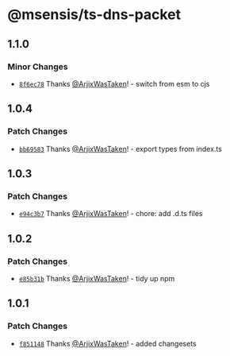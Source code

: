 # @msensis/ts-dns-packet

## 1.1.0

### Minor Changes

- [`8f6ec78`](https://github.com/msensis-com/ts-dns-packet/commit/8f6ec78a07f7b2652371849f9adca956db0e92f9) Thanks [@ArjixWasTaken](https://github.com/ArjixWasTaken)! - switch from esm to cjs

## 1.0.4

### Patch Changes

- [`bb69583`](https://github.com/msensis-com/ts-dns-packet/commit/bb695834f046ca0b7b0d8b36826ebfb43f0ef9a5) Thanks [@ArjixWasTaken](https://github.com/ArjixWasTaken)! - export types from index.ts

## 1.0.3

### Patch Changes

- [`e94c3b7`](https://github.com/msensis-com/ts-dns-packet/commit/e94c3b7b90e759c008856e21aa2d0cd097934091) Thanks [@ArjixWasTaken](https://github.com/ArjixWasTaken)! - chore: add .d.ts files

## 1.0.2

### Patch Changes

- [`e85b31b`](https://github.com/msensis-com/ts-dns-packet/commit/e85b31b9415f7f415115c606bfd58f6f99af4ba5) Thanks [@ArjixWasTaken](https://github.com/ArjixWasTaken)! - tidy up npm

## 1.0.1

### Patch Changes

- [`f851148`](https://github.com/msensis-com/ts-dns-packet/commit/f851148910d363efec061095a6f589e91a63945a) Thanks [@ArjixWasTaken](https://github.com/ArjixWasTaken)! - added changesets
